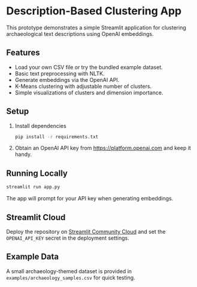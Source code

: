 # Description-Based Clustering App

This prototype demonstrates a simple Streamlit application for clustering archaeological text descriptions using OpenAI embeddings.

## Features

- Load your own CSV file or try the bundled example dataset.
- Basic text preprocessing with NLTK.
- Generate embeddings via the OpenAI API.
- K-Means clustering with adjustable number of clusters.
- Simple visualizations of clusters and dimension importance.

## Setup

1. Install dependencies
   ```bash
   pip install -r requirements.txt
   ```
2. Obtain an OpenAI API key from <https://platform.openai.com> and keep it handy.

## Running Locally

```bash
streamlit run app.py
```

The app will prompt for your API key when generating embeddings.

## Streamlit Cloud

Deploy the repository on [Streamlit Community Cloud](https://streamlit.io/cloud) and set the `OPENAI_API_KEY` secret in the deployment settings.

## Example Data

A small archaeology-themed dataset is provided in `examples/archaeology_samples.csv` for quick testing.
